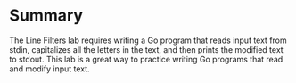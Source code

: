 # Summary

The Line Filters lab requires writing a Go program that reads input text from stdin, capitalizes all the letters in the text, and then prints the modified text to stdout. This lab is a great way to practice writing Go programs that read and modify input text.
